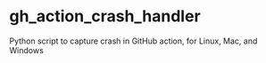 # gh_action_crash_handler
Python script to capture crash in GitHub action, for Linux, Mac, and Windows
